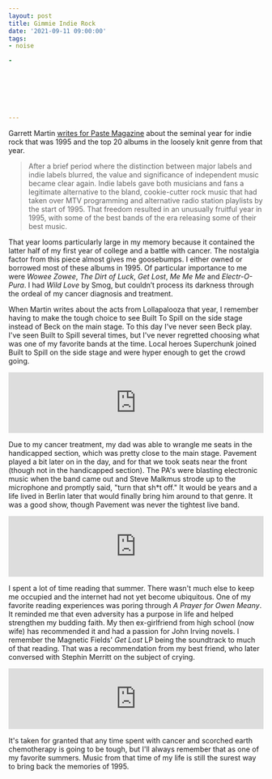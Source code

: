 ```yaml
---
layout: post
title: Gimmie Indie Rock
date: '2021-09-11 09:00:00'
tags:
- noise

- 







---
```


Garrett Martin [writes for Paste Magazine](https://www.pastemagazine.com/music/indie-rock/best-indie-rock-albums-of-1995/) about the seminal year for indie rock that was 1995 and the top 20 albums in the loosely knit genre from that year.

> After a brief period where the distinction between major labels and indie labels blurred, the value and significance of independent music became clear again. Indie labels gave both musicians and fans a legitimate alternative to the bland, cookie-cutter rock music that had taken over MTV programming and alternative radio station playlists by the start of 1995. That freedom resulted in an unusually fruitful year in 1995, with some of the best bands of the era releasing some of their best music. &nbsp;

That year looms particularly large in my memory because it contained the latter half of my first year of college and a battle with cancer. The nostalgia factor from this piece almost gives me goosebumps. I either owned or borrowed most of these albums in 1995. Of particular importance to me were _Wowee Zowee_, _The Dirt of Luck_, _Get Lost_, _Me Me Me_ and _Electr-O-Pura_. I had _Wild Love_ by Smog, but couldn’t process its darkness through the ordeal of my cancer diagnosis and treatment.

When Martin writes about the acts from Lollapalooza that year, I remember having to make the tough choice to see Built To Spill on the side stage instead of Beck on the main stage. To this day I've never seen Beck play. I've seen Built to Spill several times, but I've never regretted choosing what was one of my favorite bands at the time. Local heroes Superchunk joined Built to Spill on the side stage and were hyper enough to get the crowd going.

<!--kg-card-begin: html--><iframe style="border: 0; width: 100%; height: 120px;" src="https://bandcamp.com/EmbeddedPlayer/album=4163826874/size=large/bgcol=ffffff/linkcol=e99708/tracklist=false/artwork=small/track=141410710/transparent=true/" seamless><a href="https://superchunk.bandcamp.com/album/heres-where-the-strings-come-in-remastered">Here's Where the Strings Come In (Remastered) by Superchunk</a></iframe><!--kg-card-end: html-->

Due to my cancer treatment, my dad was able to wrangle me seats in the handicapped section, which was pretty close to the main stage. Pavement played a bit later on in the day, and for that we took seats near the front (though not in the handicapped section). The PA's were blasting electronic music when the band came out and Steve Malkmus strode up to the microphone and promptly said, "turn that sh\*t off." It would be years and a life lived in Berlin later that would finally bring him around to that genre. It was a good show, though Pavement was never the tightest live band.

<!--kg-card-begin: html--><iframe style="border: 0; width: 100%; height: 120px;" src="https://bandcamp.com/EmbeddedPlayer/album=3991572627/size=large/bgcol=ffffff/linkcol=0687f5/tracklist=false/artwork=small/track=3877440117/transparent=true/" seamless><a href="https://pavement.bandcamp.com/album/wowee-zowee">Wowee Zowee by Pavement</a></iframe><!--kg-card-end: html-->

I spent a lot of time reading that summer. There wasn't much else to keep me occupied and the internet had not yet become ubiquitous. One of my favorite reading experiences was poring through _A Prayer for Owen Meany_. It reminded me that even adversity has a purpose in life and helped strengthen my budding faith. My then ex-girlfriend from high school (now wife) has recommended it and had a passion for John Irving novels. I remember the Magnetic Fields' _Get Lost_ LP being the soundtrack to much of that reading. That was a recommendation from my best friend, who later conversed with Stephin Merritt on the subject of crying.

<!--kg-card-begin: html--><iframe style="border: 0; width: 100%; height: 120px;" src="https://bandcamp.com/EmbeddedPlayer/album=1294509798/size=large/bgcol=ffffff/linkcol=333333/tracklist=false/artwork=small/track=3780987314/transparent=true/" seamless><a href="https://themagneticfields.bandcamp.com/album/get-lost">Get Lost by The Magnetic Fields</a></iframe><!--kg-card-end: html-->

It's taken for granted that any time spent with cancer and scorched earth chemotherapy is going to be tough, but I'll always remember that as one of my favorite summers. Music from that time of my life is still the surest way to bring back the memories of 1995.

